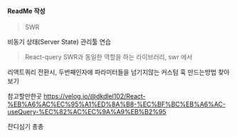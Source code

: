 #### ReadMe 작성


> SWR  

비동기 상태(Server State) 관리툴 연습


> React-query
SWR과 동일한 역할을 하는 라이브러리, swr 에서 

리액트쿼리 전환시, 두번째인자에 파라미터들을 넘기지않는 커스텀 훅 만드는방법 찾아보기

참고할만한곳
https://velog.io/@dkdlel102/React-%EB%A6%AC%EC%95%A1%ED%8A%B8-%EC%BF%BC%EB%A6%AC-useQuery-%EC%82%AC%EC%9A%A9%EB%B2%95

잔디심기 총총
